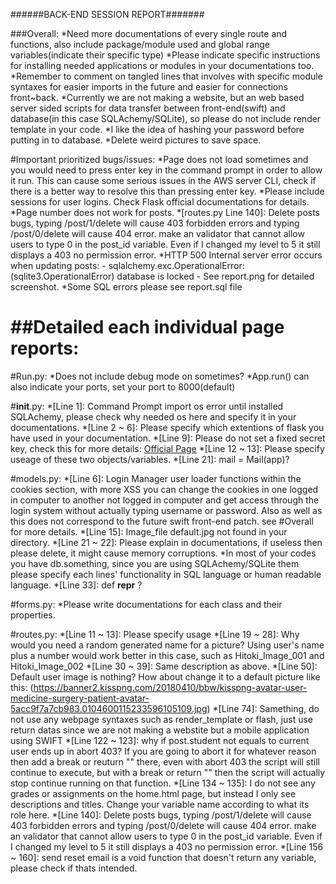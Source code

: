 ######BACK-END SESSION REPORT#######

###Overall:
	*Need more documentations of every single route and functions, also include package/module used
	and global range variables(indicate their specific type)
	*Please indicate specific instructions for installing needed applications or modules in your documentations too.
	*Remember to comment on tangled lines that involves with specific module syntaxes for easier imports in the future and easier for connections front~back.
	*Currently we are not making a website, but an web based server sided scripts for data transfer between front-end(swift) and database(in this case SQLAchemy/SQLite), so please do not include render template in your code.
	*I like the idea of hashing your password before putting in to database.
	*Delete weird pictures to save space.




#Important prioritized bugs/issues:
	*Page does not load sometimes and you would need to press enter key in the command prompt in order to allow it run. This can cause some serious issues in the AWS server CLI, check if there is a better way to resolve this than pressing enter key.
	*Please include sessions for user logins. Check Flask official documentations for details.
	*Page number does not work for posts.
	*[routes.py Line 140]: Delete posts bugs, typing /post/1/delete will cause 403 forbidden errors and typing /post/0/delete will cause 404 error. make an validator that cannot allow users to type 0 in the post_id variable. Even if I changed my level to 5 it still displays a 403 no permission error.
	*HTTP 500 Internal server error occurs when updating posts: 
		- sqlalchemy.exc.OperationalError: (sqlite3.OperationalError) database is locked
		- See report.png for detailed screenshot.
	*Some SQL errors please see report.sql file



##Detailed each individual page reports:
======================================================
#Run.py:
	*Does not include debug mode on sometimes?
	*App.run() can also indicate your ports, set your port to 8000(default)


#__init__.py:
	*[Line 1]: Command Prompt import os error until installed SQLAchemy, please check why needed os here and specify it in your documentations.
	*[Line 2 ~ 6]: Please specify which extentions of flask you have used in your documentation.
	*[Line 9]: Please do not set a fixed secret key, check this for more details: [Official Page](http://flask.pocoo.org/docs/1.0/quickstart/#sessions) 
	*[Line 12 ~ 13]: Please specify useage of these two objects/variables.
	*[Line 21]: mail = Mail(app)?

#models.py:
	*[Line 6]: Login Manager user loader functions within the cookies section, with more XSS you can change the cookies in one logged in computer to another not logged in computer and get access through the login system without actually typing username or password. Also as well as this does not correspond to the future swift front-end patch. see #Overall for more details.
	*[Line 15]: Image_file default.jpg not found in your directory.
	*[Line 21 ~ 22]: Please explain in documentations, if useless then please delete, it might cause memory corruptions.
	*In most of your codes you have db.something, since you are using SQLAchemy/SQLite them please specify each lines' functionality in SQL language or human readable language.
	*[Line 33]: def __repr__ ?

#forms.py:
	*Please write documentations for each class and their properties.
	

#routes.py:
	*[Line 11 ~ 13]: Please specify usage
	*[Line 19 ~ 28]: Why would you need a random generated name for a picture? Using user's name plus a number would work better in this case, such as Hitoki_Image_001 and Hitoki_Image_002
	*[Line 30 ~ 39]: Same description as above.
	*[Line 50]: Default user image is nothing? How about change it to a default picture like this: (https://banner2.kisspng.com/20180410/bbw/kisspng-avatar-user-medicine-surgery-patient-avatar-5acc9f7a7cb983.0104600115233596105109.jpg)
	*[Line 74]: Samething, do not use any webpage syntaxes such as render_template or flash, just use return datas since we are not making a webstite but a mobile application using SWIFT
	*[Line 122 ~ 123]: why if post.student not equals to current user ends up in abort 403? If you are going to abort it for whatever reason then add a break or reuturn "" there, even with abort 403 the script will still continue to execute, but with a break or return "" then the script will actually stop continue running on that function.
	*[Line 134 ~ 135]: I do not see any grades or assignments on the home.html page, but instead I only see descriptions and titles. Change your variable name according to what its role here.
	*[Line 140]: Delete posts bugs, typing /post/1/delete will cause 403 forbidden errors and typing /post/0/delete will cause 404 error. make an validator that cannot allow users to type 0 in the post_id variable. Even if I changed my level to 5 it still displays a 403 no permission error.
	*[Line 156 ~ 160]: send reset email is a void function that doesn't return any variable, please check if thats intended.

